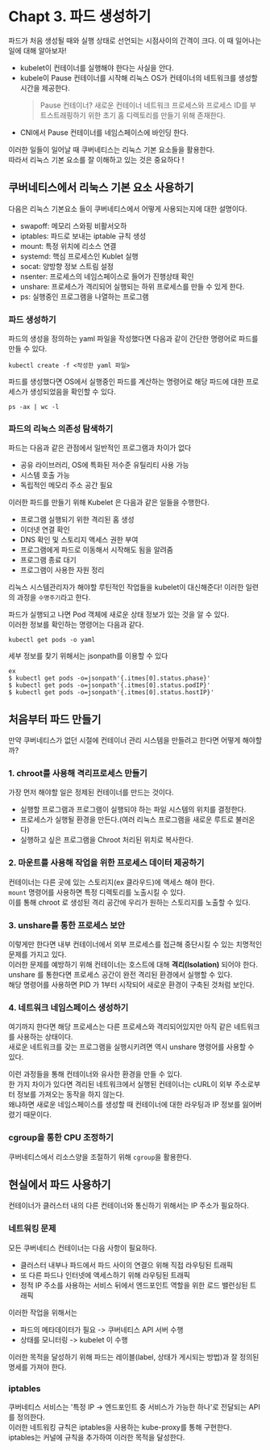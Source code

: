 # Chapt 3. 파드 생성하기

파드가 처음 생성될 때와 실행 상태로 선언되는 시점사이의 간격이 크다.
이 때 일어나는 일에 대해 알아보자!

- kubelet이 컨테이너를 실행해야 한다는 사실을 안다.
- kubele이 Pause 컨테이너를 시작해 리눅스 OS가 컨테이너의 네트워크를 생성할 시간을 제공한다.
  > Pause 컨테이너? 새로운 컨테이너 네트워크 프로세스와 프로세스 ID를 부트스트래핑하기 위한 초기 홈 디렉토리를 만들기 위해 존재한다.
- CNI에서 Pause 컨테이너를 네임스페이스에 바인딩 한다.

이러한 일들이 일어날 때 쿠버네티스는 리눅스 기본 요소들을 활용한다.  
따라서 리눅스 기본 요소를 잘 이해하고 있는 것은 중요하다 !

## 쿠버네티스에서 리눅스 기본 요소 사용하기

다음은 리눅스 기본요소 들이 쿠버네티스에서 어떻게 사용되는지에 대한 설명이다.

- swapoff: 메모리 스와핑 비활서오하
- iptables: 파드로 보내는 iptable 규칙 생성
- mount: 특정 위치에 리소스 연결
- systemd: 핵심 프로세스인 Kublet 실행
- socat: 양방향 정보 스트림 설정
- nsenter: 프로세스의 네임스페이스로 들어가 진행상태 확인
- unshare: 프로세스가 격리되어 실행되는 하위 프로세스를 만들 수 있게 한다.
- ps: 실행중인 프로그램을 나열하는 프로그램

### 파드 생성하기

파드의 생성을 정의하는 yaml 파일을 작성했다면 다음과 같이 간단한 명령어로 파드를 만들 수 있다.

```
kubectl create -f <작성한 yaml 파일>
```

파드를 생성했다면 OS에서 실행중인 파드를 계산하는 명령어로 해당 파드에 대한 프로세스가 생성되었음을 확인할 수 있다.

```
ps -ax | wc -l
```

### 파드의 리눅스 의존성 탐색하기

파드는 다음과 같은 관점에서 일반적인 프로그램과 차이가 없다

- 공유 라이브러리, OS에 특화된 저수준 유틸리티 사용 가능
- 시스템 호출 가능
- 독립적인 메모리 주소 공간 필요

이러한 파드를 만들기 위해 Kubelet 은 다음과 같은 일들을 수행한다.

- 프로그램 실행되기 위한 격리된 홈 생성
- 이더넷 연결 확인
- DNS 확인 및 스토리지 액세스 권한 부여
- 프로그램에게 파드로 이동해서 시작해도 됨을 알려줌
- 프로그램 종료 대기
- 프로그램이 사용한 자원 정리

리눅스 시스템관리자가 해야할 루틴적인 작업들을 kubelet이 대신해준다!
이러한 일련의 과정을 `수명주기`라고 한다.

파드가 실행되고 나면 Pod 객체에 새로운 상태 정보가 있는 것을 알 수 있다.  
이러한 정보를 확인하는 명령어는 다음과 같다.

```
kubectl get pods -o yaml
```

세부 정보를 찾기 위해서는 jsonpath를 이용할 수 있다

```
ex
$ kubectl get pods -o=jsonpath'{.itmes[0].status.phase}'
$ kubectl get pods -o=jsonpath'{.itmes[0].status.podIP}'
$ kubectl get pods -o=jsonpath'{.itmes[0].status.hostIP}'
```

## 처음부터 파드 만들기

만약 쿠버네티스가 없던 시절에 컨테이너 관리 시스템을 만들려고 한다면 어떻게 해야할까?

### 1. chroot를 사용해 격리프로세스 만들기

가장 먼저 해야할 일은 정제된 컨테이너를 만드는 것이다.

- 실행할 프로그램과 프로그램이 실행되야 하는 파일 시스템의 위치를 결정한다.
- 프로세스가 실행될 환경을 만든다.(여러 리눅스 프로그램을 새로운 루트로 불러온다)
- 실행하고 싶은 프로그램을 Chroot 처리된 위치로 복사한다.

### 2. 마운트를 사용해 작업을 위한 프로세스 데이터 제공하기

컨테이너는 다른 곳에 있는 스토리지(ex 클라우드)에 액세스 해야 한다.  
`mount` 명령어를 사용하면 특정 디렉토리를 노출시킬 수 있다.  
이를 통해 chroot 로 생성된 격리 공간에 우리가 원하는 스토리지를 노출할 수 있다.

### 3. unshare를 통한 프로세스 보안

이렇게만 한다면 내부 컨테이너에서 외부 프로세스를 접근해 중단시킬 수 있는 치명적인 문제를 가지고 있다.  
이러한 문제를 예방하기 위해 컨테이너는 호스트에 대해 **격리(Isolation)** 되어야 한다.  
unshare 를 통한다면 프로세스 공간이 완전 격리된 환경에서 실행할 수 있다.  
해당 명령어를 사용하면 PID 가 1부터 시작되어 새로운 환경이 구축된 것처럼 보인다.

### 4. 네트워크 네임스페이스 생성하기

여기까지 한다면 해당 프로세스는 다른 프로세스와 격리되어있지만 아직 같은 네트워크를 사용하는 상태이다.  
새로운 네트워크를 갖는 프로그램을 실행시키려면 역시 unshare 명령어를 사용할 수 있다.

이런 과정들을 통해 컨테이너와 유사한 환경을 만들 수 있다.  
한 가지 차이가 있다면 격리된 네트워크에서 실행된 컨테이너는 cURL이 외부 주소로부터 정보를 가져오는 동작을 하지 않는다.  
왜냐하면 새로운 네임스페이스를 생성할 때 컨테이너에 대한 라우팅과 IP 정보를 잃어버렸기 때문이다.

### cgroup을 통한 CPU 조정하기

쿠버네티스에서 리소스양을 조절하기 위해 `cgroup`을 활용한다.

## 현실에서 파드 사용하기

컨테이너가 클러스터 내의 다른 컨테이너와 통신하기 위해서는 IP 주소가 필요하다.

### 네트워킹 문제

모든 쿠버네티스 컨테이너는 다음 사항이 필요하다.

- 클러스터 내부나 파드에서 파드 사이의 연결으 위해 직접 라우팅된 트래픽
- 또 다른 파드나 인터넷에 액세스하기 위해 라우팅된 트래픽
- 정적 IP 주소를 사용하는 서비스 뒤에서 엔드포인트 역할을 위한 로드 밸런싱된 트래픽

이러한 작업을 위해서는

- 파드의 메타데이터가 필요 -> 쿠버네티스 API 서버 수행
- 상태를 모니터링 -> kubelet 이 수행

이러한 목적을 달성하기 위해 파드는 레이블(label, 상태가 게시되는 방법)과 잘 정의된 명세를 가져야 한다.

### iptables

쿠버네티스 서비스는 '특정 IP -> 엔드포인트 중 서비스가 가능한 하나'로 전달되는 API를 정의한다.  
이러한 네트워킹 규칙은 iptables을 사용하는 kube-proxy를 통해 구현한다.  
iptables는 커널에 규칙을 추가하여 이러한 목적을 달성한다.
